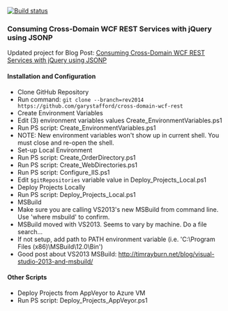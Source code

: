 [![Build status](https://ci.appveyor.com/api/projects/status/r1k65tywqe314gti)](https://ci.appveyor.com/project/garystafford/cross-domain-wcf-rest)

### Consuming Cross-Domain WCF REST Services with jQuery using JSONP

Updated project for Blog Post: [Consuming Cross-Domain WCF REST Services with jQuery using JSONP](http://programmaticponderings.wordpress.com/2011/09/25/consuming-cross-domain-wcf-rest-services-with-jquery-using-jsonp/)

#### Installation and Configuration
*  Clone GitHub Repository
  *  Run command: ```git clone --branch=rev2014 https://github.com/garystafford/cross-domain-wcf-rest```
*  Create Environment Variables
  *  Edit (3) environment variables values Create_EnvironmentVariables.ps1 
  *  Run PS script: Create_EnvironmentVariables.ps1
  *  NOTE: New environment variables won't show up in current shell. You must close and re-open the shell.
*  Set-up Local Environment
  *  Run PS script: Create_OrderDirectory.ps1
  *  Run PS script: Create_WebDirectories.ps1
  *  Run PS script: Configure_IIS.ps1
  *  Edit ```$gitRepositories``` variable value in Deploy_Projects_Local.ps1
*  Deploy Projects Locally
  *  Run PS script: Deploy_Projects_Local.ps1
*  MSBuild
  *  Make sure you are calling VS2013's new MSBuild from command line. Use 'where msbuild' to confirm.
  *  MSBuild moved with VS2013. Seems to vary by machine. Do a file search...
  *  If not setup, add path to PATH environment variable (i.e. 'C:\Program Files (x86)\MSBuild\12.0\Bin')
  *  Good post about VS2013 MSBuild: http://timrayburn.net/blog/visual-studio-2013-and-msbuild/
#### Other Scripts
*  Deploy Projects from AppVeyor to Azure VM
  *  Run PS script: Deploy_Projects_AppVeyor.ps1

